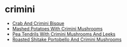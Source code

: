 # crimini

 * [Crab And Crimini Bisque](../../index/c/crab-and-crimini-bisque-102841.json)
 * [Mashed Potatoes With Crimini Mushrooms](../../index/m/mashed-potatoes-with-crimini-mushrooms-108960.json)
 * [Pea Tendrils With Crimini Mushrooms And Leeks](../../index/p/pea-tendrils-with-crimini-mushrooms-and-leeks-231442.json)
 * [Roasted Shitake Portobello And Crimini Mushrooms](../../index/r/roasted-shitake-portobello-and-crimini-mushrooms-236263.json)
